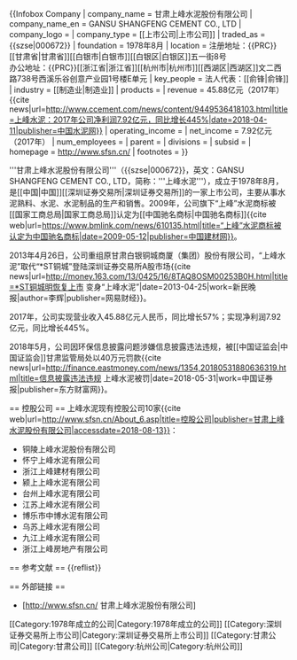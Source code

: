 {{Infobox Company 
| company_name     = 甘肃上峰水泥股份有限公司
| company_name_en  = GANSU SHANGFENG CEMENT CO., LTD
| company_logo     = 
| company_type     = [[上市公司|上市公司]]
| traded_as        = {{szse|000672}}
| foundation       = 1978年8月
| location         = 注册地址：{{PRC}}[[甘肃省|甘肃省]][[白银市|白银市]][[白银区|白银区]]五一街8号<br />办公地址：{{PRC}}[[浙江省|浙江省]][[杭州市|杭州市]][[西湖区|西湖区]]文二西路738号西溪乐谷创意产业园1号楼E单元
| key_people       = 法人代表：[[俞锋|俞锋]]
| industry         = [[制造业|制造业]]
| products         = 
| revenue          = 45.88亿元（2017年）<ref name=nb>{{cite news|url=http://www.ccement.com/news/content/9449536418103.html|title=上峰水泥：2017年公司净利润7.92亿元，同比增长445%|date=2018-04-11|publisher=中国水泥网}}</ref>
| operating_income = 
| net_income       = 7.92亿元（2017年）<ref name=nb/>
| num_employees    = 
| parent           = 
| divisions        = 
| subsid           = 
| homepage         = http://www.sfsn.cn/
| footnotes        = 
}}

'''甘肃上峰水泥股份有限公司'''（{{szse|000672}}，英文：GANSU SHANGFENG CEMENT CO., LTD，简称：'''上峰水泥'''），成立于1978年8月，是[[中国|中国]][[深圳证券交易所|深圳证券交易所]]的一家上市公司，主要从事水泥熟料、水泥、水泥制品的生产和销售。2009年，公司旗下“上峰”水泥商标被[[国家工商总局|国家工商总局]]认定为[[中国驰名商标|中国驰名商标]]<ref>{{cite web|url=https://www.bmlink.com/news/610135.html|title=“上峰”水泥商标被认定为中国驰名商标|date=2009-05-12|publisher=中国建材网}}</ref>。

2013年4月26日，公司重组原甘肃白银铜城商厦（集团）股份有限公司，“上峰水泥”取代“*ST铜城”登陆深圳证券交易所A股市场<ref>{{cite news|url=http://money.163.com/13/0425/16/8TAQ8OSM00253B0H.html|title=*ST铜城明恢复上市 变身“上峰水泥”|date=2013-04-25|work=新民晚报|author=李辉|publisher=网易财经}}</ref>。

2017年，公司实现营业收入45.88亿元人民币，同比增长57%；实现净利润7.92亿元，同比增长445%<ref name=nb/>。

2018年5月，公司因环保信息披露问题涉嫌信息披露违法违规，被[[中国证监会|中国证监会]]甘肃监管局处以40万元罚款<ref>{{cite news|url=http://finance.eastmoney.com/news/1354,20180531880636319.html|title=信息披露违法违规 上峰水泥被罚|date=2018-05-31|work=中国证券报|publisher=东方财富网}}</ref>。

== 控股公司 ==
上峰水泥现有控股公司10家<ref>{{cite web|url=http://www.sfsn.cn/About_6.asp|title=控股公司|publisher=甘肃上峰水泥股份有限公司|accessdate=2018-08-13}}</ref>：
* 铜陵上峰水泥股份有限公司
* 怀宁上峰水泥有限公司
* 浙江上峰建材有限公司
* 颍上上峰水泥有限公司
* 台州上峰水泥有限公司
* 江苏上峰水泥有限公司
* 博乐市中博水泥有限公司
* 乌苏上峰水泥有限公司
* 九江上峰水泥有限公司
* 浙江上峰房地产有限公司

== 参考文献 ==
{{reflist}}

== 外部链接 ==
* [http://www.sfsn.cn/ 甘肃上峰水泥股份有限公司]

[[Category:1978年成立的公司|Category:1978年成立的公司]]
[[Category:深圳证券交易所上市公司|Category:深圳证券交易所上市公司]]
[[Category:甘肃公司|Category:甘肃公司]]
[[Category:杭州公司|Category:杭州公司]]